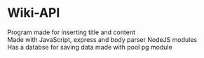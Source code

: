 # Wiki-API

Program made for inserting title and content \
Made with JavaScript, express and body parser NodeJS modules \
Has a databse for saving data made with pool pg module
